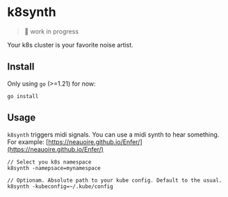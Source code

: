# k8synth

> :construction: work in progress

Your k8s cluster is your favorite noise artist.

## Install

Only using `go` (>=1.21) for now:
```
go install
```

## Usage

`k8synth` triggers midi signals. You can use a midi synth to hear something. For example:
[https://neauoire.github.io/Enfer/](https://neauoire.github.io/Enfer/)

```
// Select you k8s namespace
k8synth -namepsace=mynamespace

// Optionam. Absolute path to your kube config. Default to the usual.
k8synth -kubeconfig=~/.kube/config
```